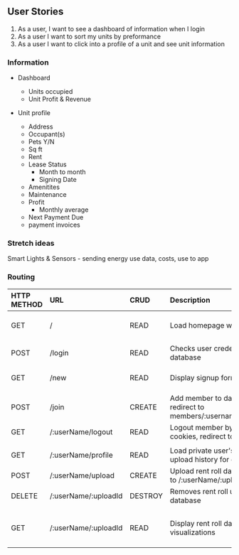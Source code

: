 ## User Stories

1. As a user, I want to see a dashboard of information when I login
2. As a user I want to sort my units by preformance 
3. As a user I want to click into a profile of a unit and see unit information



### Information  
- Dashboard
    - Units occupied 
    - Unit Profit & Revenue 



- Unit profile
    - Address
    - Occupant(s)
    - Pets Y/N
    - Sq ft
    - Rent 
    - Lease Status 
        - Month to month
        - Signing Date
    - Amenitites 
    - Maintenance 
    - Profit 
        - Monthly average
    - Next Payment Due
    - payment invoices 


### Stretch ideas
Smart Lights & Sensors - sending energy use data, costs, use to app

### Routing
| HTTP METHOD | URL                     | CRUD    | Description                                                       | View                   |     |     |     |
|:----------- |:----------------------- |:------- |:----------------------------------------------------------------- |:---------------------- | --- | --- | --- |
| GET         | /                       | READ    | Load homepage with login form                                     | Home / User login      |     |     |     |
|             |                         |         |                                                                   |                        |     |     |     |
| POST        | /login                  | READ    | Checks user credentials against database                          |                        |     |     |     |
| GET         | /new                    | READ    | Display signup form                                               | Member signup form     |     |     |     |
| POST        | /join                   | CREATE  | Add member to database, redirect to members/:username/todayspicks |                        |     |     |     |
| GET         | /:userName/logout       | READ    | Logout member by clearing cookies, redirect to homepage           |                        |     |     |     |
|             |                         |         |                                                                   |                        |     |     |     |
| GET         | /:userName/profile      | READ    | Load private user's rent roll upload history for quick access     | Profile                |     |     |     |
| POST        | /:userName/upload       | CREATE  | Upload rent roll data, redirected to /:userName/:uploadId         |                        |     |     |     |
| DELETE      | /:userName/:uploadId    | DESTROY | Removes rent roll upload from database                            |                        |     |     |     |
|             |                         |         |                                                                   |                        |     |     |     |
| GET         | /:userName/:uploadId    | READ    | Display rent roll data visualizations                             | Rent Roll Data Visuals |     |     |     |
